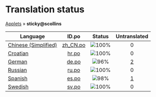 # Translation status
[Applets](../../README.md) &#187; **sticky@scollins**

Language | ID.po | Status | Untranslated
---------|:--:|:------:|:-----------:
[Chinese (Simplified)](../../language-status/zh_CN.md) | [zh_CN.po](po/zh_CN.po) | ![100%](http://progressed.io/bar/100) | 0
[Croatian](../../language-status/hr.md) | [hr.po](po/hr.po) | ![100%](http://progressed.io/bar/100) | 0
[German](../../language-status/de.md) | [de.po](po/de.po) | ![96%](http://progressed.io/bar/96) | [2](untranslated-po/de.md)
[Russian](../../language-status/ru.md) | [ru.po](po/ru.po) | ![100%](http://progressed.io/bar/100) | 0
[Spanish](../../language-status/es.md) | [es.po](po/es.po) | ![98%](http://progressed.io/bar/98) | [1](untranslated-po/es.md)
[Swedish](../../language-status/sv.md) | [sv.po](po/sv.po) | ![100%](http://progressed.io/bar/100) | 0
